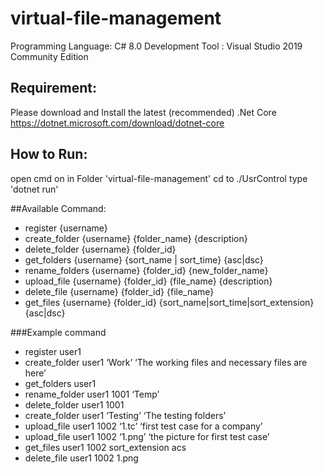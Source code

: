 # virtual-file-management
Programming Language: C# 8.0
Development Tool	: Visual Studio 2019 Community Edition

## Requirement:
Please download and Install the latest (recommended) .Net Core
https://dotnet.microsoft.com/download/dotnet-core

## How to Run:
open cmd on in Folder 'virtual-file-management'
cd to ./UsrControl 
type 'dotnet run'

##Available Command:
* register {username}
* create_folder {username} {folder_name} {description}
* delete_folder {username} {folder_id}
* get_folders {username} {sort_name | sort_time} {asc|dsc}
* rename_folders {username} {folder_id} {new_folder_name}
* upload_file {username} {folder_id} {file_name} {description}
* delete_file {username} {folder_id} {file_name}
* get_files {username} {folder_id} {sort_name|sort_time|sort_extension} {asc|dsc}

###Example command
- register user1
- create_folder user1 ‘Work’ ‘The working files and necessary files are here’
- get_folders user1
- rename_folder user1 1001 ‘Temp’
- delete_folder user1 1001
- create_folder user1 ‘Testing’ ‘The testing folders’
- upload_file user1 1002 ‘1.tc’ ‘first test case for a company’
- upload_file user1 1002 ‘1.png’ ‘the picture for first test case’
- get_files user1 1002 sort_extension acs
- delete_file user1 1002 1.png